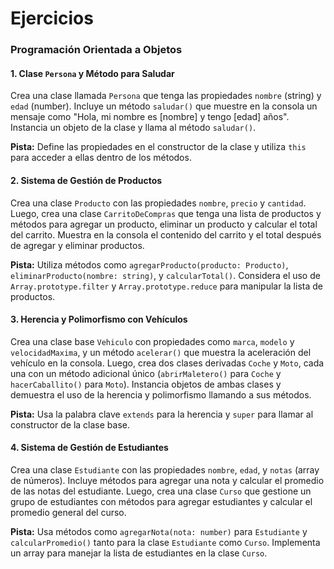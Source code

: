 # Ejercicios

### Programación Orientada a Objetos

#### 1. **Clase `Persona` y Método para Saludar**

Crea una clase llamada `Persona` que tenga las propiedades `nombre` (string) y `edad` (number). Incluye un método `saludar()` que muestre en la consola un mensaje como "Hola, mi nombre es [nombre] y tengo [edad] años". Instancia un objeto de la clase y llama al método `saludar()`.

**Pista:** Define las propiedades en el constructor de la clase y utiliza `this` para acceder a ellas dentro de los métodos.

#### 2. **Sistema de Gestión de Productos**

Crea una clase `Producto` con las propiedades `nombre`, `precio` y `cantidad`. Luego, crea una clase `CarritoDeCompras` que tenga una lista de productos y métodos para agregar un producto, eliminar un producto y calcular el total del carrito. Muestra en la consola el contenido del carrito y el total después de agregar y eliminar productos.

**Pista:** Utiliza métodos como `agregarProducto(producto: Producto)`, `eliminarProducto(nombre: string)`, y `calcularTotal()`. Considera el uso de `Array.prototype.filter` y `Array.prototype.reduce` para manipular la lista de productos.

#### 3. **Herencia y Polimorfismo con Vehículos**

Crea una clase base `Vehiculo` con propiedades como `marca`, `modelo` y `velocidadMaxima`, y un método `acelerar()` que muestra la aceleración del vehículo en la consola. Luego, crea dos clases derivadas `Coche` y `Moto`, cada una con un método adicional único (`abrirMaletero()` para `Coche` y `hacerCaballito()` para `Moto`). Instancia objetos de ambas clases y demuestra el uso de la herencia y polimorfismo llamando a sus métodos.

**Pista:** Usa la palabra clave `extends` para la herencia y `super` para llamar al constructor de la clase base.

#### 4. **Sistema de Gestión de Estudiantes**

Crea una clase `Estudiante` con las propiedades `nombre`, `edad`, y `notas` (array de números). Incluye métodos para agregar una nota y calcular el promedio de las notas del estudiante. Luego, crea una clase `Curso` que gestione un grupo de estudiantes con métodos para agregar estudiantes y calcular el promedio general del curso.

**Pista:** Usa métodos como `agregarNota(nota: number)` para `Estudiante` y `calcularPromedio()` tanto para la clase `Estudiante` como `Curso`. Implementa un array para manejar la lista de estudiantes en la clase `Curso`.